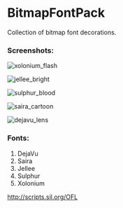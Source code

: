 # BitmapFontPack
Collection of bitmap font decorations. 

### Screenshots:

![xolonium_flash](../master/img/xolonium_flash.jpg)

![jellee_bright](../master/img/jellee_bright.jpg)

![sulphur_blood](../master/img/sulphur_blood.jpg)

![saira_cartoon](../master/img/saira_cartoon.jpg)

![dejavu_lens](../master/img/dejavu_lens.jpg)



### Fonts:
1. DejaVu
2. Saira
3. Jellee
4. Sulphur
5. Xolonium

http://scripts.sil.org/OFL

